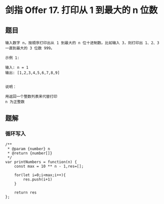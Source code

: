 # 剑指 Offer 17. 打印从 1 到最大的 n 位数
## 题目
```
输入数字 n，按顺序打印出从 1 到最大的 n 位十进制数。比如输入 3，则打印出 1、2、3 一直到最大的 3 位数 999。

示例 1:

输入: n = 1
输出: [1,2,3,4,5,6,7,8,9]
 

说明：

用返回一个整数列表来代替打印
n 为正整数
```

## 题解
### 循环写入
```
/**
 * @param {number} n
 * @return {number[]}
 */
var printNumbers = function(n) {
    const max = 10 ** n - 1,res=[];

    for(let i=0;i<max;i++){
        res.push(i+1)
    }

    return res
};
```